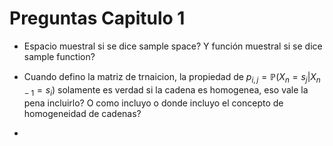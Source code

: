 # Preguntas Capitulo 1

* Espacio muestral si se dice sample space? Y función muestral si se dice sample function? 

* Cuando defino la matriz de trnaicion, la propiedad de $p_{i,j} = \mathbb{P}(X_{n} = s_j | X_{n-1} = s_i)$ solamente es verdad si la cadena es homogenea, eso vale la pena incluirlo? O como incluyo o donde incluyo el concepto de homogeneidad de cadenas? 

* 
